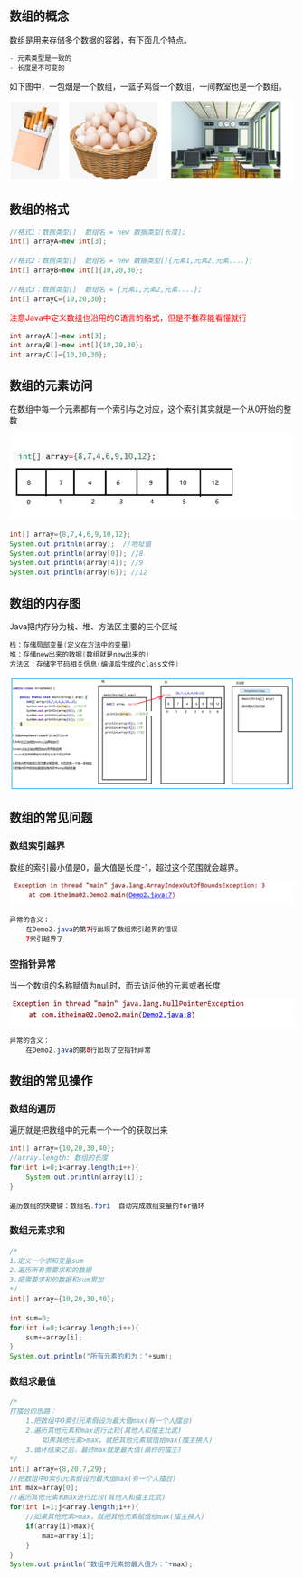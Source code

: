 ## 数组的概念

数组是用来存储多个数据的容器，有下面几个特点。

```java
- 元素类型是一致的
- 长度是不可变的
```

如下图中，一包烟是一个数组，一篮子鸡蛋一个数组，一间教室也是一个数组。

![1583677473039](assets/1583677473039.png)

## 数组的格式

```java
//格式1：数据类型[]  数组名 = new 数据类型[长度];
int[] arrayA=new int[3];

//格式2：数据类型[]  数组名 = new 数据类型[]{元素1,元素2,元素....};
int[] arrayB=new int[]{10,20,30};

//格式3：数据类型[]  数组名 = {元素1,元素2,元素....};
int[] arrayC={10,20,30};
```

<font color='red'>注意Java中定义数组也沿用的C语言的格式，但是不推荐能看懂就行</font>

```java
int arrayA[]=new int[3];
int arrayB[]=new int[]{10,20,30};
int arrayC[]={10,20,30};
```



## 数组的元素访问

在数组中每一个元素都有一个索引与之对应，这个索引其实就是一个从0开始的整数

![1583653711383](assets/1583653711383.png)

```java
int[] array={8,7,4,6,9,10,12};
System.out.pritnln(array);  //地址值
System.out.println(array[0]); //8
System.out.println(array[4]); //9
System.out.println(array[6]); //12
```



## 数组的内存图

Java把内存分为栈、堆、方法区主要的三个区域

```java
栈：存储局部变量(定义在方法中的变量)
堆：存储new出来的数据(数组就是new出来的)
方法区：存储字节码相关信息(编译后生成的class文件)
```

![1583655289678](assets/1583655289678.png)

## 数组的常见问题

### 数组索引越界

数组的索引最小值是0，最大值是长度-1，超过这个范围就会越界。

![1585153762659](assets/1585153762659.png)

```java
异常的含义：
	在Demo2.java的第7行出现了数组索引越界的错误
	7索引越界了
```

### 空指针异常

当一个数组的名称赋值为null时，而去访问他的元素或者长度

![1585153822271](assets/1585153822271.png)

```java
异常的含义：
	在Demo2.java的第8行出现了空指针异常
```

## 数组的常见操作

### 数组的遍历

遍历就是把数组中的元素一个一个的获取出来

```java
int[] array={10,20,30,40};
//array.length: 数组的长度
for(int i=0;i<array.length;i++){
    System.out.println(array[i]);
}

遍历数组的快捷键：数组名.fori  自动完成数组变量的for循环
```

### 数组元素求和

```java
/*
1.定义一个求和变量sum
2.遍历所有需要求和的数据
3.把需要求和的数据和sum累加
*/
int[] array={10,20,30,40};

int sum=0;
for(int i=0;i<array.length;i++){
    sum+=array[i];  
}
System.out.println("所有元素的和为："+sum);
```



### 数组求最值

```java
/*
打擂台的思路：
	1.把数组中0索引元素假设为最大值max(有一个人擂台)
	2.遍历其他元素和max进行比较(其他人和擂主比武)
		如果其他元素>max，就把其他元素赋值给max(擂主换人)
	3.循环结束之后，最终max就是最大值(最终的擂主)
*/
int[] array={8,20,7,29};
//把数组中0索引元素假设为最大值max(有一个人擂台)
int max=array[0];
//遍历其他元素和max进行比较(其他人和擂主比武)
for(int i=1;j<array.length;i++){
    //如果其他元素>max，就把其他元素赋值给max(擂主换人)
    if(array[i]>max){
        max=array[i];
    }
}
System.out.println("数组中元素的最大值为："+max); 
```




